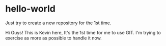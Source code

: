 # hello-world
Just try to create a new repository for the 1st time.

Hi Guys!
This is Kevin here, It's the 1st time for me to use GIT.
I'm trying to exercise as more as possible to handle it now.
